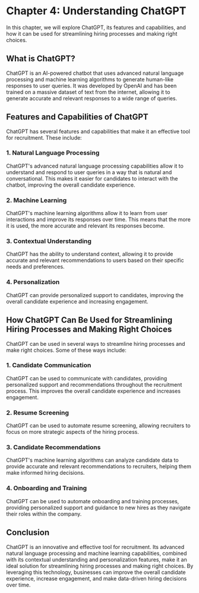 Chapter 4: Understanding ChatGPT
================================

In this chapter, we will explore ChatGPT, its features and capabilities, and how it can be used for streamlining hiring processes and making right choices.

What is ChatGPT?
----------------

ChatGPT is an AI-powered chatbot that uses advanced natural language processing and machine learning algorithms to generate human-like responses to user queries. It was developed by OpenAI and has been trained on a massive dataset of text from the internet, allowing it to generate accurate and relevant responses to a wide range of queries.

Features and Capabilities of ChatGPT
------------------------------------

ChatGPT has several features and capabilities that make it an effective tool for recruitment. These include:

### 1. Natural Language Processing

ChatGPT's advanced natural language processing capabilities allow it to understand and respond to user queries in a way that is natural and conversational. This makes it easier for candidates to interact with the chatbot, improving the overall candidate experience.

### 2. Machine Learning

ChatGPT's machine learning algorithms allow it to learn from user interactions and improve its responses over time. This means that the more it is used, the more accurate and relevant its responses become.

### 3. Contextual Understanding

ChatGPT has the ability to understand context, allowing it to provide accurate and relevant recommendations to users based on their specific needs and preferences.

### 4. Personalization

ChatGPT can provide personalized support to candidates, improving the overall candidate experience and increasing engagement.

How ChatGPT Can Be Used for Streamlining Hiring Processes and Making Right Choices
----------------------------------------------------------------------------------

ChatGPT can be used in several ways to streamline hiring processes and make right choices. Some of these ways include:

### 1. Candidate Communication

ChatGPT can be used to communicate with candidates, providing personalized support and recommendations throughout the recruitment process. This improves the overall candidate experience and increases engagement.

### 2. Resume Screening

ChatGPT can be used to automate resume screening, allowing recruiters to focus on more strategic aspects of the hiring process.

### 3. Candidate Recommendations

ChatGPT's machine learning algorithms can analyze candidate data to provide accurate and relevant recommendations to recruiters, helping them make informed hiring decisions.

### 4. Onboarding and Training

ChatGPT can be used to automate onboarding and training processes, providing personalized support and guidance to new hires as they navigate their roles within the company.

Conclusion
----------

ChatGPT is an innovative and effective tool for recruitment. Its advanced natural language processing and machine learning capabilities, combined with its contextual understanding and personalization features, make it an ideal solution for streamlining hiring processes and making right choices. By leveraging this technology, businesses can improve the overall candidate experience, increase engagement, and make data-driven hiring decisions over time.
